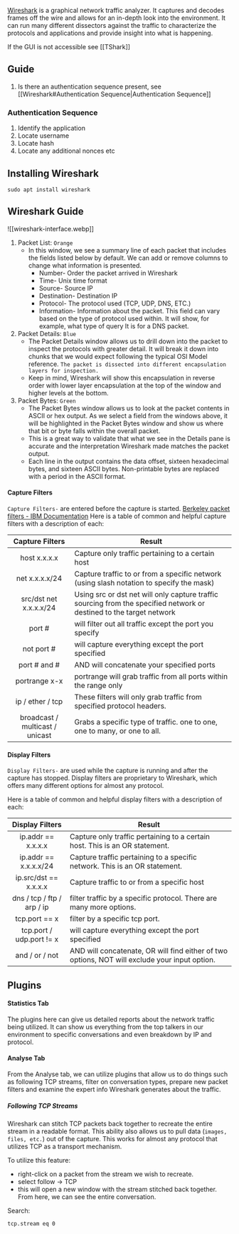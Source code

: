 
[Wireshark](https://www.wireshark.org/) is a graphical network traffic analyzer. It captures and decodes frames off the wire and allows for an in-depth look into the environment. It can run many different dissectors against the traffic to characterize the protocols and applications and provide insight into what is happening.

If the GUI is not accessible see [[TShark]]

## Guide

1. Is there an authentication sequence present, see [[Wireshark#Authentication Sequence|Authentication Sequence]]

### Authentication Sequence

1. Identify the application
2. Locate username
3. Locate hash
4. Locate any additional nonces etc


## Installing Wireshark

```shell-session
sudo apt install wireshark 
```

## Wireshark Guide

![[wireshark-interface.webp]]

1. Packet List: `Orange`
    - In this window, we see a summary line of each packet that includes the fields listed below by default. We can add or remove columns to change what information is presented.
        - Number- Order the packet arrived in Wireshark
        - Time- Unix time format
        - Source- Source IP
        - Destination- Destination IP
        - Protocol- The protocol used (TCP, UDP, DNS, ETC.)
        - Information- Information about the packet. This field can vary based on the type of protocol used within. It will show, for example, what type of query It is for a DNS packet.
2. Packet Details: `Blue`
    - The Packet Details window allows us to drill down into the packet to inspect the protocols with greater detail. It will break it down into chunks that we would expect following the typical OSI Model reference. `The packet is dissected into different encapsulation layers for inspection.`
    - Keep in mind, Wireshark will show this encapsulation in reverse order with lower layer encapsulation at the top of the window and higher levels at the bottom.
3. Packet Bytes: `Green`
    - The Packet Bytes window allows us to look at the packet contents in ASCII or hex output. As we select a field from the windows above, it will be highlighted in the Packet Bytes window and show us where that bit or byte falls within the overall packet.
    - This is a great way to validate that what we see in the Details pane is accurate and the interpretation Wireshark made matches the packet output.
    - Each line in the output contains the data offset, sixteen hexadecimal bytes, and sixteen ASCII bytes. Non-printable bytes are replaced with a period in the ASCII format.

#### Capture Filters

`Capture Filters-` are entered before the capture is started. [Berkeley packet filters - IBM Documentation](https://www.ibm.com/docs/en/qsip/7.4?topic=queries-berkeley-packet-filters)
Here is a table of common and helpful capture filters with a description of each:

|       **Capture Filters**       | **Result**                                                                                                           |
| :-----------------------------: | -------------------------------------------------------------------------------------------------------------------- |
|          host x.x.x.x           | Capture only traffic pertaining to a certain host                                                                    |
|         net x.x.x.x/24          | Capture traffic to or from a specific network (using slash notation to specify the mask)                             |
|     src/dst net x.x.x.x/24      | Using src or dst net will only capture traffic sourcing from the specified network or destined to the target network |
|             port #              | will filter out all traffic except the port you specify                                                              |
|           not port #            | will capture everything except the port specified                                                                    |
|          port # and #           | AND will concatenate your specified ports                                                                            |
|          portrange x-x          | portrange will grab traffic from all ports within the range only                                                     |
|        ip / ether / tcp         | These filters will only grab traffic from specified protocol headers.                                                |
| broadcast / multicast / unicast | Grabs a specific type of traffic. one to one, one to many, or one to all.                                            |

#### Display Filters

`Display Filters-` are used while the capture is running and after the capture has stopped. Display filters are proprietary to Wireshark, which offers many different options for almost any protocol.

Here is a table of common and helpful display filters with a description of each:

|**Display Filters**|**Result**|
|:-:|---|
|ip.addr == x.x.x.x|Capture only traffic pertaining to a certain host. This is an OR statement.|
|ip.addr == x.x.x.x/24|Capture traffic pertaining to a specific network. This is an OR statement.|
|ip.src/dst == x.x.x.x|Capture traffic to or from a specific host|
|dns / tcp / ftp / arp / ip|filter traffic by a specific protocol. There are many more options.|
|tcp.port == x|filter by a specific tcp port.|
|tcp.port / udp.port != x|will capture everything except the port specified|
|and / or / not|AND will concatenate, OR will find either of two options, NOT will exclude your input option.|


## Plugins

#### Statistics Tab

The plugins here can give us detailed reports about the network traffic being utilized. It can show us everything from the top talkers in our environment to specific conversations and even breakdown by IP and protocol.

#### Analyse Tab

From the Analyse tab, we can utilize plugins that allow us to do things such as following TCP streams, filter on conversation types, prepare new packet filters and examine the expert info Wireshark generates about the traffic.

##### Following TCP Streams

Wireshark can stitch TCP packets back together to recreate the entire stream in a readable format. This ability also allows us to pull data (`images, files, etc.`) out of the capture. This works for almost any protocol that utilizes TCP as a transport mechanism.

To utilize this feature:

- right-click on a packet from the stream we wish to recreate.
- select follow → TCP
- this will open a new window with the stream stitched back together. From here, we can see the entire conversation.

Search:

```
tcp.stream eq 0
```
